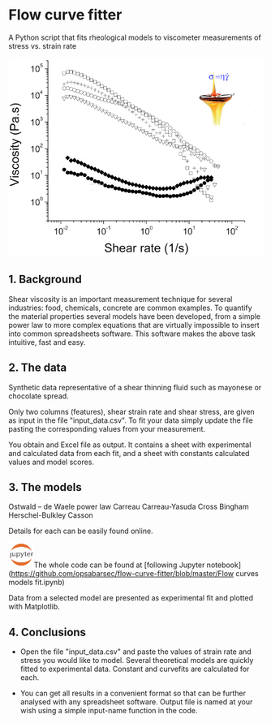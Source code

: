 # Flow curve fitter
A Python script that fits rheological models to viscometer measurements of stress vs. strain rate

![flowcurves](flowcurves.png)

## 1. Background
Shear viscosity is an important measurement technique for several industries: food, chemicals, concrete are common examples.
To quantify the material properties several models have been developed, from a simple power law to more complex equations that are virtually impossible to insert into common spreadsheets software. This software makes the above task intuitive, fast and easy. 

## 2. The data
Synthetic data representative of a shear thinning fluid such as mayonese or chocolate spread.

Only two columns (features), shear strain rate and shear stress, are given as input in the file "input_data.csv". To fit your data simply update the file pasting the corresponding values from your measurement.

You obtain and Excel file as output. It contains a sheet with experimental and calculated data from each fit, and a sheet with constants calculated values and model scores.

## 3. The models 

 Ostwald – de Waele power law
 Carreau
 Carreau-Yasuda
 Cross
 Bingham
 Herschel-Bulkley
 Casson

Details for each can be easily found online.

![jupyter](jupyter.png)The whole code can be found at [following Jupyter notebook](https://github.com/opsabarsec/flow-curve-fitter/blob/master/Flow curves models fit.ipynb)

Data from a selected model are presented as experimental fit and plotted with Matplotlib. 

## 4. Conclusions 
- Open the file "input_data.csv" and paste the values of strain rate and stress you would like to model. Several theoretical models are quickly fitted to experimental data. Constant and curvefits are calculated for each.

- You can get all results in a convenient format so that can be further analysed with any spreadsheet software. Output file is named at your wish using a simple input-name function in the code. 
